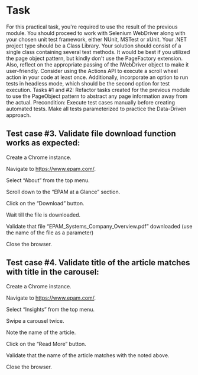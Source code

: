 # Task

For this practical task, you're required to use the result of the previous module. You should proceed to work with Selenium WebDriver along with your chosen unit test framework, either NUnit, MSTest or xUnit. Your .NET project type should be a Class Library.
Your solution should consist of a single class containing several test methods. It would be best if you utilized the page object pattern, but kindly don't use the PageFactory extension. Also, reflect on the appropriate passing of the IWebDriver object to make it user-friendly. Consider using the Actions API to execute a scroll wheel action in your code at least once. Additionally, incorporate an option to run tests in headless mode, which should be the second option for test execution.
Tasks #1 and #2:
Refactor tasks created for the previous module to use the PageObject pattern to abstract any page information away from the actual.
Precondition: Execute test cases manually before creating automated tests. Make all tests parameterized to practice the Data-Driven approach. 


## Test case #3. Validate file download function works as expected:
Create a Chrome instance.

Navigate to https://www.epam.com/.

Select “About” from the top menu.

Scroll down to the “EPAM at a Glance” section.

Click on the “Download” button.

Wait till the file is downloaded.

Validate that file “EPAM_Systems_Company_Overview.pdf” downloaded (use the name of the file as a parameter)

Close the browser.


## Test case #4. Validate title of the article matches with title in the carousel:
Create a Chrome instance.

Navigate to https://www.epam.com/.

Select “Insights” from the top menu.

Swipe a carousel twice.

Note the name of the article.

Click on the “Read More” button.

Validate that the name of the article matches with the noted above. 

Close the browser.
